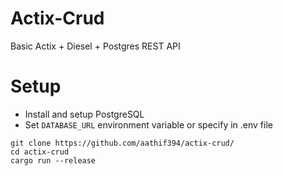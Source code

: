 # Actix-Crud
Basic Actix + Diesel + Postgres REST API

# Setup
- Install and setup PostgreSQL
- Set `DATABASE_URL` environment variable or specify in .env file

```
git clone https://github.com/aathif394/actix-crud/
cd actix-crud
cargo run --release
```
